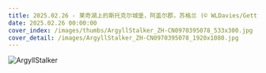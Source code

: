 ```yaml
---
title: 2025.02.26 - 莱奇湖上的斯托克尔城堡，阿盖尔郡，苏格兰 (© WLDavies/Getty Images)
date: 2025.02.26 00:00:00
cover_index: /images/thumbs/ArgyllStalker_ZH-CN0970395078_533x300.jpg
cover_detail: /images/ArgyllStalker_ZH-CN0970395078_1920x1080.jpg
---
```


![ArgyllStalker](/images/ArgyllStalker_ZH-CN0970395078_1920x1080.jpg)
